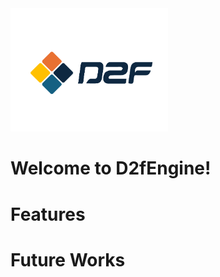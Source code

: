 <img src="assets/imgs/logo/logo_lr.jpg" alt="D2F Logo" style="max-width:50%; height:auto;" />

# Welcome to D2fEngine!



# Features



# Future Works

